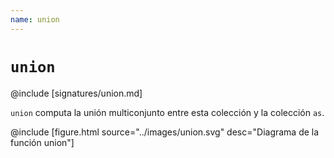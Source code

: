 ```yaml
---
name: union
---
```


# `union`

@include [signatures/union.md]

`union` computa la unión multiconjunto entre esta colección y la colección `as`.

@include [figure.html source="../images/union.svg" desc="Diagrama de la función union"]
